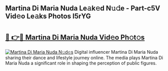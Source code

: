 ## Martina Di Maria Nuda Le𝚊k𝚎d N𝚞𝚍e - Part-c5V Vid𝚎o Le𝚊ks Photos l5rYG

# <h2><a href="http://fbc7zz.evod.top/?m=Martina+Di+Maria+Nuda">🔗 👉🔴 Martina Di Maria Nuda Vid𝚎o Ph𝚘t𝚘s</a></h2>

[![Martina Di Maria Nuda N𝚞d𝚎s](https://i.imgur.com/8V9OHl7.gif)](http://fbc7zz.evod.top/?m=Martina+Di+Maria+Nuda)
Digital influencer Martina Di Maria Nuda sharing their dance and lifestyle journey online. The media plays Martina Di Maria Nuda a significant role in shaping the perception of public figures. 
